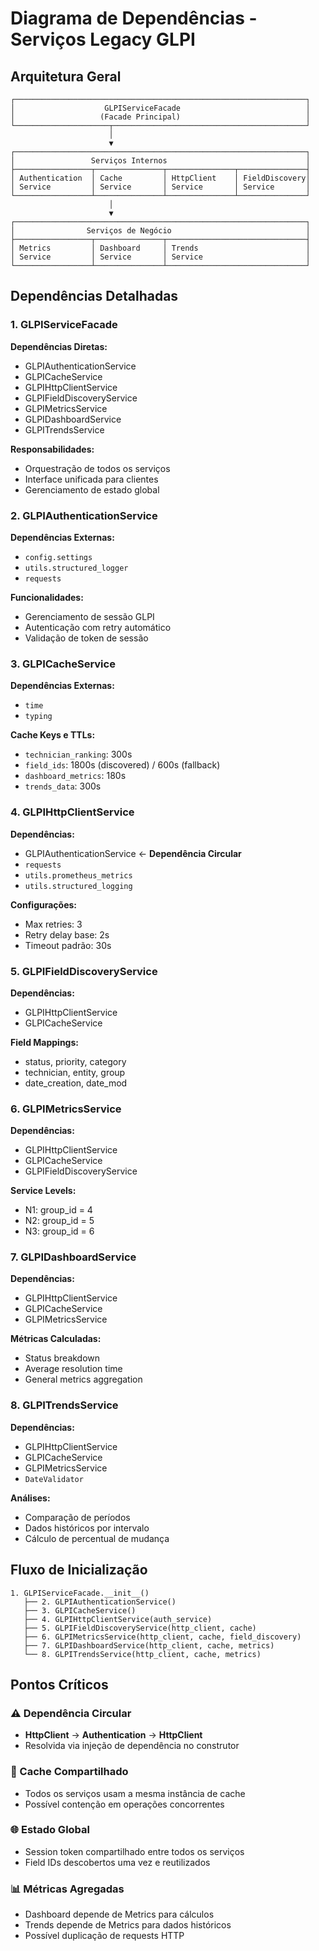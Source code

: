 # Diagrama de Dependências - Serviços Legacy GLPI

## Arquitetura Geral

```
┌─────────────────────────────────────────────────────────────────┐
│                    GLPIServiceFacade                            │
│                   (Facade Principal)                            │
└─────────────────────┬───────────────────────────────────────────┘
                      │
                      ▼
┌─────────────────────────────────────────────────────────────────┐
│                 Serviços Internos                               │
├─────────────────┬───────────────┬───────────────┬───────────────┤
│ Authentication  │ Cache         │ HttpClient    │ FieldDiscovery│
│ Service         │ Service       │ Service       │ Service       │
└─────────────────┴───────────────┴───────────────┴───────────────┘
                      │
                      ▼
┌─────────────────────────────────────────────────────────────────┐
│                Serviços de Negócio                              │
├─────────────────┬───────────────┬───────────────────────────────┤
│ Metrics         │ Dashboard     │ Trends                        │
│ Service         │ Service       │ Service                       │
└─────────────────┴───────────────┴───────────────────────────────┘
```

## Dependências Detalhadas

### 1. GLPIServiceFacade
**Dependências Diretas:**
- GLPIAuthenticationService
- GLPICacheService  
- GLPIHttpClientService
- GLPIFieldDiscoveryService
- GLPIMetricsService
- GLPIDashboardService
- GLPITrendsService

**Responsabilidades:**
- Orquestração de todos os serviços
- Interface unificada para clientes
- Gerenciamento de estado global

### 2. GLPIAuthenticationService
**Dependências Externas:**
- `config.settings`
- `utils.structured_logger`
- `requests`

**Funcionalidades:**
- Gerenciamento de sessão GLPI
- Autenticação com retry automático
- Validação de token de sessão

### 3. GLPICacheService
**Dependências Externas:**
- `time`
- `typing`

**Cache Keys e TTLs:**
- `technician_ranking`: 300s
- `field_ids`: 1800s (discovered) / 600s (fallback)
- `dashboard_metrics`: 180s
- `trends_data`: 300s

### 4. GLPIHttpClientService
**Dependências:**
- GLPIAuthenticationService ← **Dependência Circular**
- `requests`
- `utils.prometheus_metrics`
- `utils.structured_logging`

**Configurações:**
- Max retries: 3
- Retry delay base: 2s
- Timeout padrão: 30s

### 5. GLPIFieldDiscoveryService
**Dependências:**
- GLPIHttpClientService
- GLPICacheService

**Field Mappings:**
- status, priority, category
- technician, entity, group
- date_creation, date_mod

### 6. GLPIMetricsService
**Dependências:**
- GLPIHttpClientService
- GLPICacheService
- GLPIFieldDiscoveryService

**Service Levels:**
- N1: group_id = 4
- N2: group_id = 5  
- N3: group_id = 6

### 7. GLPIDashboardService
**Dependências:**
- GLPIHttpClientService
- GLPICacheService
- GLPIMetricsService

**Métricas Calculadas:**
- Status breakdown
- Average resolution time
- General metrics aggregation

### 8. GLPITrendsService
**Dependências:**
- GLPIHttpClientService
- GLPICacheService
- GLPIMetricsService
- `DateValidator`

**Análises:**
- Comparação de períodos
- Dados históricos por intervalo
- Cálculo de percentual de mudança

## Fluxo de Inicialização

```
1. GLPIServiceFacade.__init__()
   ├── 2. GLPIAuthenticationService()
   ├── 3. GLPICacheService()
   ├── 4. GLPIHttpClientService(auth_service)
   ├── 5. GLPIFieldDiscoveryService(http_client, cache)
   ├── 6. GLPIMetricsService(http_client, cache, field_discovery)
   ├── 7. GLPIDashboardService(http_client, cache, metrics)
   └── 8. GLPITrendsService(http_client, cache, metrics)
```

## Pontos Críticos

### ⚠️ Dependência Circular
- **HttpClient** → **Authentication** → **HttpClient**
- Resolvida via injeção de dependência no construtor

### 🔄 Cache Compartilhado
- Todos os serviços usam a mesma instância de cache
- Possível contenção em operações concorrentes

### 🌐 Estado Global
- Session token compartilhado entre todos os serviços
- Field IDs descobertos uma vez e reutilizados

### 📊 Métricas Agregadas
- Dashboard depende de Metrics para cálculos
- Trends depende de Metrics para dados históricos
- Possível duplicação de requests HTTP